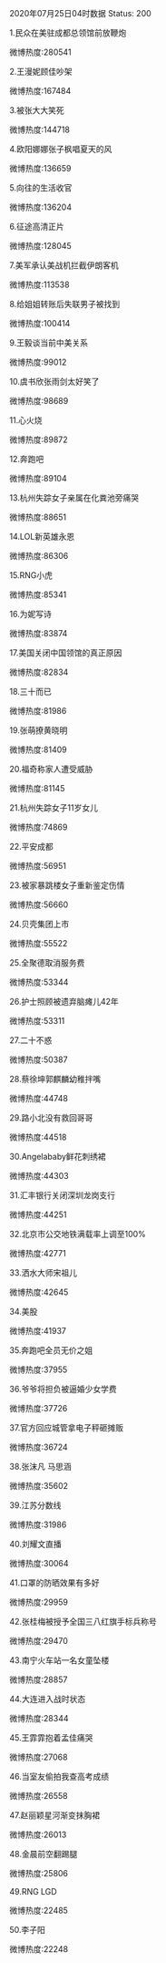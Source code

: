 2020年07月25日04时数据
Status: 200

1.民众在美驻成都总领馆前放鞭炮

微博热度:280541

2.王漫妮顾佳吵架

微博热度:167484

3.被张大大笑死

微博热度:144718

4.欧阳娜娜张子枫唱夏天的风

微博热度:136659

5.向往的生活收官

微博热度:136204

6.征途高清正片

微博热度:128045

7.美军承认美战机拦截伊朗客机

微博热度:113538

8.给姐姐转账后失联男子被找到

微博热度:100414

9.王毅谈当前中美关系

微博热度:99012

10.虞书欣张雨剑太好笑了

微博热度:98689

11.心火烧

微博热度:89872

12.奔跑吧

微博热度:89104

13.杭州失踪女子亲属在化粪池旁痛哭

微博热度:88651

14.LOL新英雄永恩

微博热度:86306

15.RNG小虎

微博热度:85341

16.为妮写诗

微博热度:83874

17.美国关闭中国领馆的真正原因

微博热度:82834

18.三十而已

微博热度:81986

19.张萌撩黄晓明

微博热度:81409

20.福奇称家人遭受威胁

微博热度:81145

21.杭州失踪女子11岁女儿

微博热度:74869

22.平安成都

微博热度:56951

23.被家暴跳楼女子重新鉴定伤情

微博热度:56660

24.贝壳集团上市

微博热度:55522

25.全聚德取消服务费

微博热度:53344

26.护士照顾被遗弃脑瘫儿42年

微博热度:53311

27.二十不惑

微博热度:50387

28.蔡徐坤郭麒麟幼稚拌嘴

微博热度:44748

29.路小北没有救回哥哥

微博热度:44518

30.Angelababy鲜花刺绣裙

微博热度:44303

31.汇丰银行关闭深圳龙岗支行

微博热度:44251

32.北京市公交地铁满载率上调至100%

微博热度:42771

33.洒水大师宋祖儿

微博热度:42645

34.美股

微博热度:41937

35.奔跑吧全员无价之姐

微博热度:37955

36.爷爷将担负被逼婚少女学费

微博热度:37726

37.官方回应城管拿电子秤砸摊贩

微博热度:36724

38.张沫凡 马思涵

微博热度:35602

39.江苏分数线

微博热度:31986

40.刘耀文直播

微博热度:30064

41.口罩的防晒效果有多好

微博热度:29959

42.张桂梅被授予全国三八红旗手标兵称号

微博热度:29470

43.南宁火车站一名女童坠楼

微博热度:28857

44.大连进入战时状态

微博热度:28344

45.王霏霏抱着孟佳痛哭

微博热度:27068

46.当室友偷拍我查高考成绩

微博热度:26558

47.赵丽颖星河渐变抹胸裙

微博热度:26013

48.金晨前空翻踢腿

微博热度:25806

49.RNG LGD

微博热度:22485

50.李子阳

微博热度:22248

